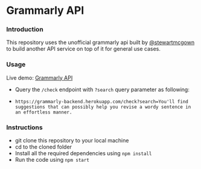 # Grammarly API

### Introduction

This repository uses the unofficial grammarly api built by [@stewartmcgown](https://github.com/stewartmcgown/grammarly-api) to build another API service on top of it for general use cases.

### Usage

Live demo: [Grammarly API](https://grammarly-backend.herokuapp.com/)

- Query the `/check` endpoint with `?search` query parameter as following:

- `https://grammarly-backend.herokuapp.com/check?search=You'll find suggestions that can possibly help you revise a wordy sentence in an effortless manner.`

### Instructions

- git clone this repository to your local machine
- cd to the cloned folder
- Install all the required dependencies using `npm install`
- Run the code using `npm start`
